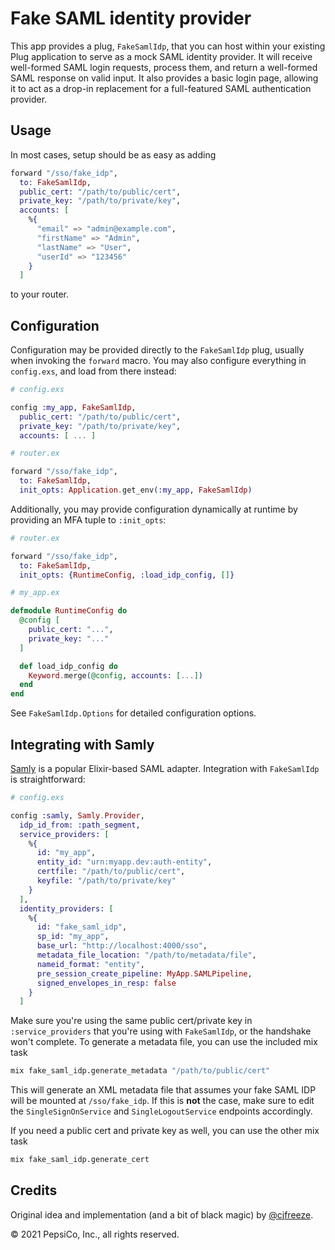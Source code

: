 # Fake SAML identity provider

This app provides a plug, `FakeSamlIdp`, that you can host within your
existing Plug application to serve as a mock SAML identity provider. It
will receive well-formed SAML login requests, process them, and return
a well-formed SAML response on valid input. It also provides a basic login
page, allowing it to act as a drop-in replacement for a full-featured
SAML authentication provider.

## Usage

In most cases, setup should be as easy as adding

```elixir
forward "/sso/fake_idp",
  to: FakeSamlIdp,
  public_cert: "/path/to/public/cert",
  private_key: "/path/to/private/key",
  accounts: [
    %{
      "email" => "admin@example.com",
      "firstName" => "Admin",
      "lastName" => "User",
      "userId" => "123456"
    }
  ]
```

to your router.

## Configuration

Configuration may be provided directly to the `FakeSamlIdp` plug, usually
when invoking the `forward` macro. You may also configure everything in
`config.exs`, and load from there instead:

```elixir
# config.exs

config :my_app, FakeSamlIdp,
  public_cert: "/path/to/public/cert",
  private_key: "/path/to/private/key",
  accounts: [ ... ]

# router.ex

forward "/sso/fake_idp",
  to: FakeSamlIdp,
  init_opts: Application.get_env(:my_app, FakeSamlIdp)
```

Additionally, you may provide configuration dynamically at runtime by
providing an MFA tuple to `:init_opts`:

```elixir
# router.ex

forward "/sso/fake_idp",
  to: FakeSamlIdp,
  init_opts: {RuntimeConfig, :load_idp_config, []}

# my_app.ex

defmodule RuntimeConfig do
  @config [
    public_cert: "...",
    private_key: "..."
  ]

  def load_idp_config do
    Keyword.merge(@config, accounts: [...])
  end
end
```

See `FakeSamlIdp.Options` for detailed configuration options.

## Integrating with Samly

[Samly](https://hexdocs.pm/samly) is a popular Elixir-based SAML adapter.
Integration with `FakeSamlIdp` is straightforward:

```elixir
# config.exs

config :samly, Samly.Provider,
  idp_id_from: :path_segment,
  service_providers: [
    %{
      id: "my_app",
      entity_id: "urn:myapp.dev:auth-entity",
      certfile: "/path/to/public/cert",
      keyfile: "/path/to/private/key"
    }
  ],
  identity_providers: [
    %{
      id: "fake_saml_idp",
      sp_id: "my_app",
      base_url: "http://localhost:4000/sso",
      metadata_file_location: "/path/to/metadata/file",
      nameid_format: "entity",
      pre_session_create_pipeline: MyApp.SAMLPipeline,
      signed_envelopes_in_resp: false
    }
  ]
```

Make sure you're using the same public cert/private key in `:service_providers`
that you're using with `FakeSamlIdp`, or the handshake won't complete. To generate
a metadata file, you can use the included mix task

```sh
mix fake_saml_idp.generate_metadata "/path/to/public/cert"
```

This will generate an XML metadata file that assumes your fake SAML IDP will be
mounted at `/sso/fake_idp`. If this is **not** the case, make sure to edit the
`SingleSignOnService` and `SingleLogoutService` endpoints accordingly.

If you need a public cert and private key as well, you can use the other mix task

```sh
mix fake_saml_idp.generate_cert
```

## Credits

Original idea and implementation (and a bit of black magic) by
[@cjfreeze](https://github.com/cjfreeze).

&copy; 2021 PepsiCo, Inc., all rights reserved.
